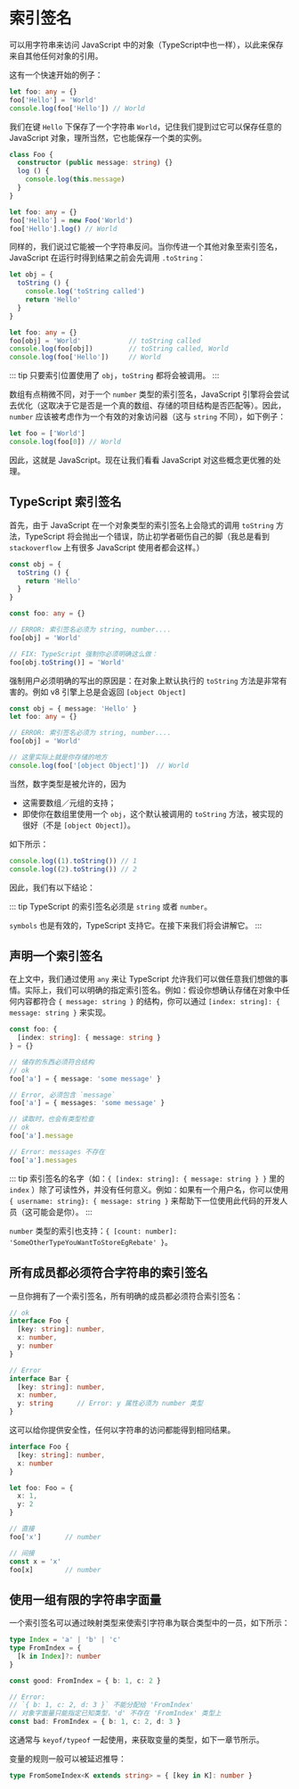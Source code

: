 # 索引签名

可以用字符串来访问 JavaScript 中的对象（TypeScript中也一样），以此来保存来自其他任何对象的引用。

这有一个快速开始的例子：

```ts
let foo: any = {}
foo['Hello'] = 'World'
console.log(foo['Hello']) // World
```

我们在键 `Hello` 下保存了一个字符串 `World`，记住我们提到过它可以保存任意的 JavaScript 对象，理所当然，它也能保存一个类的实例。

```ts
class Foo {
  constructor (public message: string) {}
  log () {
    console.log(this.message)
  }
}

let foo: any = {}
foo['Hello'] = new Foo('World')
foo['Hello'].log() // World
```

同样的，我们说过它能被一个字符串反问。当你传进一个其他对象至索引签名，JavaScript 在运行时得到结果之前会先调用 `.toString`：

```ts
let obj = {
  toString () {
    console.log('toString called')
    return 'Hello'
  }
}

let foo: any = {}
foo[obj] = 'World'            // toString called
console.log(foo[obj])         // toString called, World
console.log(foo['Hello'])     // World
```

::: tip
只要索引位置使用了 `obj`，`toString` 都将会被调用。
:::

数组有点稍微不同，对于一个 `number` 类型的索引签名，JavaScript 引擎将会尝试去优化（这取决于它是否是一个真的数组、存储的项目结构是否匹配等）。因此，`number` 应该被考虑作为一个有效的对象访问器（这与 `string` 不同），如下例子：

```ts
let foo = ['World']
console.log(foo[0]) // World
```

因此，这就是 JavaScript。现在让我们看看 JavaScript 对这些概念更优雅的处理。

## TypeScript 索引签名

首先，由于 JavaScript 在一个对象类型的索引签名上会隐式的调用 `toString` 方法，TypeScript 将会抛出一个错误，防止初学者砸伤自己的脚（我总是看到 `stackoverflow` 上有很多 JavaScript 使用者都会这样。）

```ts
const obj = {
  toString () {
    return 'Hello'
  }
}

const foo: any = {}

// ERROR: 索引签名必须为 string, number....
foo[obj] = 'World'

// FIX: TypeScript 强制你必须明确这么做：
foo[obj.toString()] = 'World'
```

强制用户必须明确的写出的原因是：在对象上默认执行的 `toString` 方法是非常有害的。例如 v8 引擎上总是会返回 `[object Object]`

```ts
const obj = { message: 'Hello' }
let foo: any = {}

// ERROR: 索引签名必须为 string, number....
foo[obj] = 'World'

// 这里实际上就是你存储的地方
console.log(foo['[object Object]'])  // World
```

当然，数字类型是被允许的，因为

- 这需要数组／元组的支持；
- 即使你在数组里使用一个 `obj`，这个默认被调用的 `toString` 方法，被实现的很好（不是 `[object Object]`）。

如下所示：

```ts
console.log((1).toString()) // 1
console.log((2).toString()) // 2
```

因此，我们有以下结论：

::: tip
TypeScript 的索引签名必须是 `string` 或者 `number`。

`symbols` 也是有效的，TypeScript 支持它。在接下来我们将会讲解它。
:::

## 声明一个索引签名

在上文中，我们通过使用 `any` 来让 TypeScript 允许我们可以做任意我们想做的事情。实际上，我们可以明确的指定索引签名。例如：假设你想确认存储在对象中任何内容都符合 `{ message: string }` 的结构，你可以通过 `[index: string]: { message: string }` 来实现。

```ts
const foo: {
  [index: string]: { message: string }
} = {}

// 储存的东西必须符合结构
// ok
foo['a'] = { message: 'some message' }

// Error, 必须包含 `message`
foo['a'] = { messages: 'some message' }

// 读取时，也会有类型检查
// ok
foo['a'].message

// Error: messages 不存在
foo['a'].messages
```

::: tip
索引签名的名字（如：`{ [index: string]: { message: string } }` 里的 `index` ）除了可读性外，并没有任何意义。例如：如果有一个用户名，你可以使用 `{ username: string}: { message: string }` 来帮助下一位使用此代码的开发人员（这可能会是你）。
:::

`number` 类型的索引也支持：`{ [count: number]: 'SomeOtherTypeYouWantToStoreEgRebate' }`。

## 所有成员都必须符合字符串的索引签名

一旦你拥有了一个索引签名，所有明确的成员都必须符合索引签名：

```ts
// ok
interface Foo {
  [key: string]: number,
  x: number,
  y: number
}

// Error
interface Bar {
  [key: string]: number,
  x: number,
  y: string      // Error: y 属性必须为 number 类型
}
```

这可以给你提供安全性，任何以字符串的访问都能得到相同结果。

```ts
interface Foo {
  [key: string]: number,
  x: number
}

let foo: Foo = {
  x: 1,
  y: 2
}

// 直接
foo['x']      // number

// 间接
const x = 'x'
foo[x]        // number
```

## 使用一组有限的字符串字面量

一个索引签名可以通过映射类型来使索引字符串为联合类型中的一员，如下所示：

```ts
type Index = 'a' | 'b' | 'c'
type FromIndex = {
  [k in Index]?: number
}

const good: FromIndex = { b: 1, c: 2 }

// Error:
// `{ b: 1, c: 2, d: 3 }` 不能分配给 'FromIndex'
// 对象字面量只能指定已知类型，'d' 不存在 'FromIndex' 类型上
const bad: FromIndex = { b: 1, c: 2, d: 3 }
```

这通常与 `keyof/typeof` 一起使用，来获取变量的类型，如下一章节所示。

变量的规则一般可以被延迟推导：

```ts
type FromSomeIndex<K extends string> = { [key in K]: number }
```